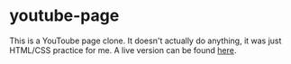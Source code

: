 # youtube-page
This is a YouToube page clone. It doesn't actually do anything, it was just HTML/CSS practice for me. A live version can be found [here](https://youtube.andreafiori.now.sh).
